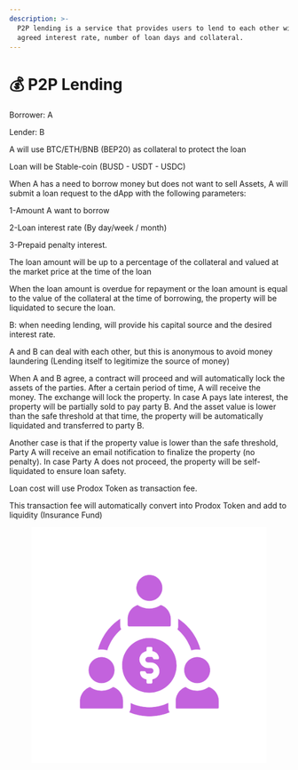 ```yaml
---
description: >-
  P2P lending is a service that provides users to lend to each other with an
  agreed interest rate, number of loan days and collateral.
---
```


# 💰 P2P Lending

Borrower: A

Lender: B

A will use BTC/ETH/BNB (BEP20) as collateral to protect the loan

Loan will be Stable-coin (BUSD - USDT - USDC)

When A has a need to borrow money but does not want to sell Assets, A will submit a loan request to the dApp with the following parameters:

1-Amount A want to borrow

2-Loan interest rate (By day/week / month)

3-Prepaid penalty interest.

The loan amount will be up to a percentage of the collateral and valued at the market price at the time of the loan

When the loan amount is overdue for repayment or the loan amount is equal to the value of the collateral at the time of borrowing, the property will be liquidated to secure the loan.

B: when needing lending, will provide his capital source and the desired interest rate.

A and B can deal with each other, but this is anonymous to avoid money laundering (Lending itself to legitimize the source of money)

When A and B agree, a contract will proceed and will automatically lock the assets of the parties. After a certain period of time, A will receive the money. The exchange will lock the property. In case A pays late interest, the property will be partially sold to pay party B. And the asset value is lower than the safe threshold at that time, the property will be automatically liquidated and transferred to party B.

Another case is that if the property value is lower than the safe threshold, Party A will receive an email notification to finalize the property (no penalty). In case Party A does not proceed, the property will be self-liquidated to ensure loan safety.

Loan cost will use Prodox Token as transaction fee.

This transaction fee will automatically convert into Prodox Token and add to liquidity (Insurance Fund)

<figure><img src="../../.gitbook/assets/p2p_lending-removebg-preview.png" alt=""><figcaption></figcaption></figure>
